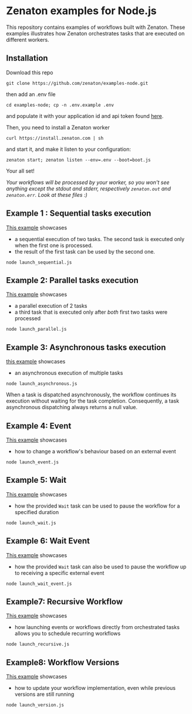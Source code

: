 # Zenaton examples for Node.js
This repository contains examples of workflows built with Zenaton. These examples illustrates how Zenaton orchestrates tasks that are executed on different workers.

## Installation
Download this repo
```
git clone https://github.com/zenaton/examples-node.git
```
then add an .env file
```
cd examples-node; cp -n .env.example .env
```
and populate it with your application id and api token found [here](https://zenaton.com/app/api).

Then, you need to install a Zenaton worker
```
curl https://install.zenaton.com | sh
```
and start it, and make it listen to your configuration:
```
zenaton start; zenaton listen --env=.env --boot=boot.js
```
Your all set!


*Your workflows will be processed by your worker, so you won't see anything except the stdout and stderr, respectively `zenaton.out` and `zenaton.err`. Look at these files :)*

## Example 1 : Sequential tasks execution
[This example](https://github.com/zenaton/examples-node/tree/master/Sequential) showcases
- a sequential execution of two tasks. The second task is executed only when the first one is processed.
- the result of the first task can be used by the second one.

```
node launch_sequential.js
```

## Example 2: Parallel tasks execution
[This example](https://github.com/zenaton/examples-node/tree/master/Parallel) showcases
- a parallel execution of 2 tasks
- a third task that is executed only after *both* first two tasks were processed


```
node launch_parallel.js
```

## Example 3: Asynchronous tasks execution
[this example](https://github.com/zenaton/examples-node/tree/master/Asynchronous) showcases
- an asynchronous execution of multiple tasks

```
node launch_asynchronous.js
```

When a task is dispatched asynchronously, the workflow continues its execution without waiting for the task completion. Consequently, a task asynchronous dispatching always returns a null value.

## Example 4: Event
[This example](https://github.com/zenaton/examples-node/tree/master/Event) showcases
- how to change a workflow's behaviour based on an external event

```
node launch_event.js
```

## Example 5: Wait
[This example](https://github.com/zenaton/examples-node/tree/master/Wait) showcases
- how the provided `Wait` task can be used to pause the workflow for a specified duration

```
node launch_wait.js
```

## Example 6: Wait Event
[This example](https://github.com/zenaton/examples-node/tree/master/WaitEvent) showcases
- how the provided `Wait` task can also be used to pause the workflow up to receiving a specific external event

```
node launch_wait_event.js
```

## Example7: Recursive Workflow
[This example](https://github.com/zenaton/examples-node/tree/master/Recursive) showcases
- how launching events or workflows directly from orchestrated tasks allows you to schedule recurring workflows

```
node launch_recursive.js
```

## Example8: Workflow Versions
[This example](https://github.com/zenaton/examples-node/tree/master/Version) showcases
- how to update your workflow implementation, even while previous versions are still running

```
node launch_version.js
```
